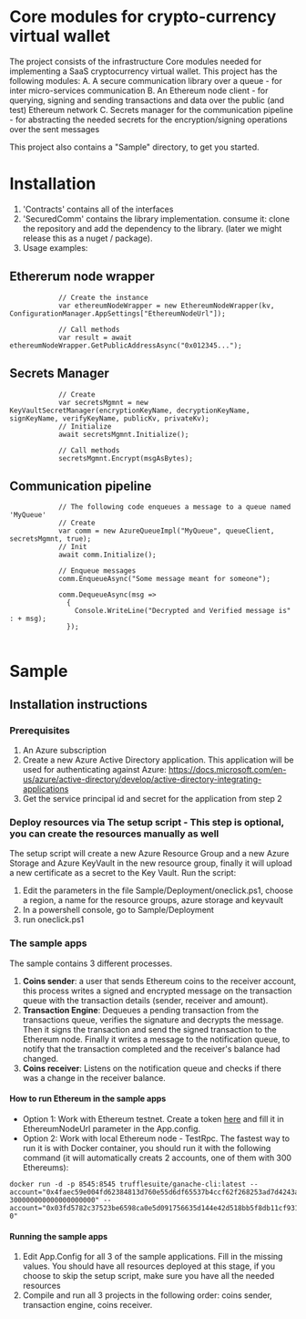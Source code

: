 # Core modules for crypto-currency virtual wallet
The project consists of the infrastructure Core modules needed for implementing a SaaS cryptocurrency virtual wallet. This project has the following modules:
A. A secure communication library over a queue - for inter micro-services communication
B. An Ethereum node client - for querying, signing and sending transactions and data over the public (and test) Ethereum network
C. Secrets manager for the communication pipeline - for abstracting the needed secrets for the encryption/signing operations over the sent messages

This project also contains a "Sample" directory, to get you started.  

# Installation
1. 'Contracts' contains all of the interfaces
2. 'SecuredComm' contains the library implementation. consume it: clone the repository and add the dependency to the library.
(later we might release this as a nuget / package).
3. Usage examples:

## Ethererum node wrapper
```
            // Create the instance
            var ethereumNodeWrapper = new EthereumNodeWrapper(kv, ConfigurationManager.AppSettings["EthereumNodeUrl"]);

            // Call methods
            var result = await ethereumNodeWrapper.GetPublicAddressAsync("0x012345...");   
```

## Secrets Manager
```
            // Create
            var secretsMgmnt = new KeyVaultSecretManager(encryptionKeyName, decryptionKeyName, signKeyName, verifyKeyName, publicKv, privateKv);
            // Initialize
            await secretsMgmnt.Initialize();

            // Call methods
            secretsMgmnt.Encrypt(msgAsBytes);  
```
## Communication pipeline
```
            // The following code enqueues a message to a queue named 'MyQueue'
            // Create
            var comm = new AzureQueueImpl("MyQueue", queueClient, secretsMgmnt, true);
            // Init
            await comm.Initialize();

            // Enqueue messages
            comm.EnqueueAsync("Some message meant for someone");

            comm.DequeueAsync(msg =>
              {
                Console.WriteLine("Decrypted and Verified message is" : + msg);
              });
  
```

# Sample
## Installation instructions
### Prerequisites
1. An Azure subscription
2. Create a new Azure Active Directory application. This application will be used for authenticating against Azure: https://docs.microsoft.com/en-us/azure/active-directory/develop/active-directory-integrating-applications
3. Get the service principal id and secret for the application from step 2

### Deploy resources via The setup script - This step is optional, you can create the resources manually as well
The setup script will create a new Azure Resource Group and a new Azure Storage and Azure KeyVault in the new resource group, finally it will upload a new certificate as a secret to the Key Vault.
Run the script:
1. Edit the parameters in the file Sample/Deployment/oneclick.ps1, choose a region, a name for the resource groups, azure storage and keyvault
2. In a powershell console, go to Sample/Deployment
3. run oneclick.ps1

### The sample apps
The sample contains 3 different processes. 
1. **Coins sender**: a user that sends Ethereum coins to the receiver account, this process writes a signed and encrypted message on the transaction queue with the transaction details (sender, receiver and amount).
2. **Transaction Engine**: Dequeues a pending transaction from the transactions queue, verifies the signature and decrypts the message.
Then it signs the transaction and send the signed transaction to the Ethereum node. Finally it writes a message to the notification queue, to notify that the transaction completed and the receiver's balance had changed.
3. **Coins receiver**: Listens on the notification queue and checks if there was a change in the receiver balance.

#### How to run Ethereum in the sample apps
- Option 1: Work with Ethereum testnet.
Create a token [here](https://infura.io/#how-to) and fill it in EthereumNodeUrl parameter in the App.config.
- Option 2: Work with local Ethereum node - TestRpc. 
The fastest way to run it is with Docker container, you should run it with the following command (it will automatically creats 2 accounts, one of them with 300 Ethereums):
```
docker run -d -p 8545:8545 trufflesuite/ganache-cli:latest --account="0x4faec59e004fd62384813d760e55d6df65537b4ccf62f268253ad7d4243a7193, 300000000000000000000" --account="0x03fd5782c37523be6598ca0e5d091756635d144e42d518bb5f8db11cf931b447, 0"
```
#### Running the sample apps
1. Edit App.Config for all 3 of the sample applications. Fill in the missing values. You should have all resources deployed at this stage, if you choose to skip the setup script, make sure you have all the needed resources
2. Compile and run all 3 projects in the following order: coins sender, transaction engine, coins receiver.
